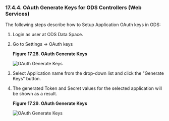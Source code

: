 <div>

<div>

<div>

<div>

### 17.4.4. OAuth Generate Keys for ODS Controllers (Web Services)

</div>

</div>

</div>

The following steps describe how to Setup Application OAuth keys in ODS:

<div>

1.  Login as user at ODS Data Space.

2.  Go to Settings -\> OAuth keys

    <div>

    <div>

    **Figure 17.28. OAuth Generate Keys**

    <div>

    <div>

    ![OAuth Generate Keys](images/ui/keys1.png)

    </div>

    </div>

    </div>

      

    </div>

3.  Select Application name from the drop-down list and click the
    "Generate Keys" button.

4.  The generated Token and Secret values for the selected application
    will be shown as a result.

    <div>

    <div>

    **Figure 17.29. OAuth Generate Keys**

    <div>

    <div>

    ![OAuth Generate Keys](images/ui/keys2.png)

    </div>

    </div>

    </div>

      

    </div>

</div>

</div>
